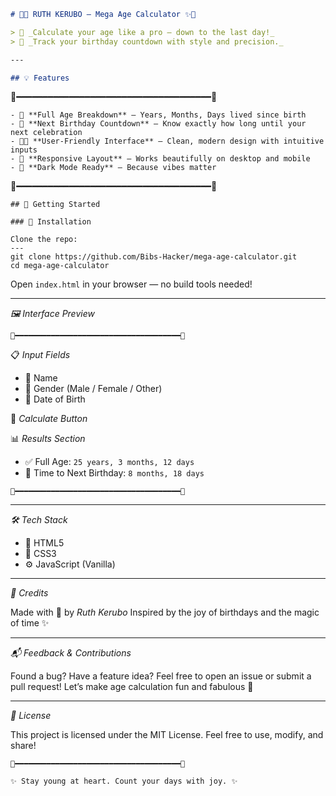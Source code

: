 ```markdown
# 🌟✨ RUTH KERUBO — Mega Age Calculator ✨🌟

> 🧠 _Calculate your age like a pro — down to the last day!_
> 🎉 _Track your birthday countdown with style and precision._

---

## 💡 Features
```
🌈━━━━━━━━━━━━━━━━━━━━━━━━━━━━━━━━━━━━━🌈
```
- 🧮 **Full Age Breakdown** — Years, Months, Days lived since birth
- 🎂 **Next Birthday Countdown** — Know exactly how long until your next celebration
- 🧑‍💻 **User-Friendly Interface** — Clean, modern design with intuitive inputs
- 📱 **Responsive Layout** — Works beautifully on desktop and mobile
- 🎨 **Dark Mode Ready** — Because vibes matter

```
🌈━━━━━━━━━━━━━━━━━━━━━━━━━━━━━━━━━━━━━🌈
```
## 🚀 Getting Started

### 🔧 Installation

Clone the repo:
---
git clone https://github.com/Bibs-Hacker/mega-age-calculator.git
cd mega-age-calculator
```

Open `index.html` in your browser — no build tools needed!

---

*🖼️ Interface Preview*

```
🌈━━━━━━━━━━━━━━━━━━━━━━━━━━━━━━━━━━━━━🌈
```
📋 *Input Fields*
- 📝 Name
- 🚻 Gender (Male / Female / Other)
- 📅 Date of Birth

🔘 *Calculate Button*

📊 *Results Section*
- ✅ Full Age: `25 years, 3 months, 12 days`
- 🎉 Time to Next Birthday: `8 months, 18 days`

```
🌈━━━━━━━━━━━━━━━━━━━━━━━━━━━━━━━━━━━━━🌈
```

---

*🛠️ Tech Stack*

- 🧱 HTML5
- 🎨 CSS3
- ⚙️ JavaScript (Vanilla)

---

*💖 Credits*

Made with 💙 by *Ruth Kerubo*
Inspired by the joy of birthdays and the magic of time ✨

---

*📬 Feedback & Contributions*

Found a bug? Have a feature idea?
Feel free to open an issue or submit a pull request!
Let’s make age calculation fun and fabulous 🎊

---

*📄 License*

This project is licensed under the MIT License.
Feel free to use, modify, and share!

```
🌈━━━━━━━━━━━━━━━━━━━━━━━━━━━━━━━━━━━━━🌈
```

```
✨ Stay young at heart. Count your days with joy. ✨
